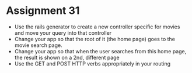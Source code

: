# Assignment 31
* Use the rails generator to create a new controller specific for movies and move your query into that controller
* Change your app so that the root of it (the home page) goes to the movie search page.
* Change your app so that when the user searches from this home page, the result is shown on a 2nd, different page
* Use the GET and POST HTTP verbs appropriately in your routing

